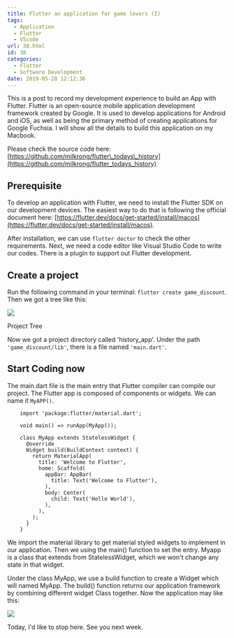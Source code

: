```yaml
---
title: Flutter an application for game lovers (I)
tags:
  - Application
  - Flutter
  - VScode
url: 38.html
id: 38
categories:
  - Flutter
  - Software Development
date: 2019-05-28 12:12:36
---
```


This is a post to record my development experience to build an App with Flutter. Flutter is an open-source mobile application development framework created by Google. It is used to develop applications for Android and iOS, as well as being the primary method of creating applications for Google Fuchsia. I will show all the details to build this application on my Macbook.

Please check the source code here: [https://github.com/milkrong/flutter\_todays\_history](https://github.com/milkrong/flutter_todays_history)

Prerequisite
------------

To develop an application with Flutter, we need to install the Flutter SDK on our development devices. The easiest way to do that is following the official document here: [https://flutter.dev/docs/get-started/install/macos](https://flutter.dev/docs/get-started/install/macos).

After installation, we can use `flutter doctor` to check the other requirements. Next, we need a code editor like Visual Studio Code to write our codes. There is a plugin to support out Flutter development.

Create a project
----------------

Run the following command in your terminal: `flutter create game_discount`. Then we got a tree like this:

![](https://www.milkrong.com/wp-content/uploads/2019/05/WX20190528-115740@2x.png)

Project Tree

Now we got a project directory called 'history_app'. Under the path `'game_discount/lib'`, there is a file named `'main.dart'`.

Start Coding now
----------------

The main.dart file is the main entry that Flutter compiler can compile our project. The Flutter app is composed of components or widgets. We can name it `MyAPP()`.

```
    import 'package:flutter/material.dart';
    
    void main() => runApp(MyApp());
    
    class MyApp extends StatelessWidget {
      @override
      Widget build(BuildContext context) {
        return MaterialApp(
          title: 'Welcome to Flutter',
          home: Scaffold(
            appBar: AppBar(
              title: Text('Welcome to Flutter'),
            ),
            body: Center(
              child: Text('Hello World'),
            ),
          ),
        );
      }
    }
```

We import the material library to get material styled widgets to implement in our application. Then we using the main() function to set the entry. Myapp is a class that extends from StatelessWidget, which we won't change any state in that widget.

Under the class MyApp, we use a build function to create a Widget which will named MyApp. The build() function returns our application framework by combining different widget Class together. Now the application may like this:

![](https://flutter.dev/assets/get-started/ios/hello-world-ed7cf47213953bfca5eaa74fba63a78538d782f2c63a7c575068f3c2f7298bde.png)

Today, I'd like to stop here. See you next week.